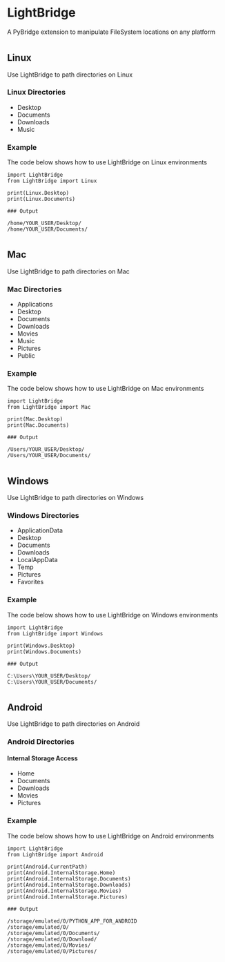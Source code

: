 # LightBridge

A PyBridge extension to manipulate FileSystem locations on any platform

#

## Linux

Use LightBridge to path directories on Linux

### Linux Directories

- Desktop
- Documents
- Downloads
- Music

### Example

The code below shows how to use LightBridge on Linux environments

```
import LightBridge
from LightBridge import Linux

print(Linux.Desktop)
print(Linux.Documents)
```

```
### Output

/home/YOUR_USER/Desktop/
/home/YOUR_USER/Documents/
```

#

## Mac

Use LightBridge to path directories on Mac

### Mac Directories

- Applications
- Desktop
- Documents
- Downloads
- Movies
- Music
- Pictures
- Public

### Example

The code below shows how to use LightBridge on Mac environments

```
import LightBridge
from LightBridge import Mac

print(Mac.Desktop)
print(Mac.Documents)
```

```
### Output

/Users/YOUR_USER/Desktop/
/Users/YOUR_USER/Documents/
```

#

## Windows

Use LightBridge to path directories on Windows

### Windows Directories

- ApplicationData
- Desktop
- Documents
- Downloads
- LocalAppData
- Temp
- Pictures
- Favorites

### Example

The code below shows how to use LightBridge on Windows environments

```
import LightBridge
from LightBridge import Windows

print(Windows.Desktop)
print(Windows.Documents)
```

```
### Output

C:\Users\YOUR_USER/Desktop/
C:\Users\YOUR_USER/Documents/
```

#

## Android

Use LightBridge to path directories on Android

### Android Directories

#### Internal Storage Access

- Home
- Documents
- Downloads
- Movies
- Pictures

### Example

The code below shows how to use LightBridge on Android environments

```
import LightBridge
from LightBridge import Android

print(Android.CurrentPath)
print(Android.InternalStorage.Home)
print(Android.InternalStorage.Documents)
print(Android.InternalStorage.Downloads)
print(Android.InternalStorage.Movies)
print(Android.InternalStorage.Pictures)
```

```
### Output

/storage/emulated/0/PYTHON_APP_FOR_ANDROID
/storage/emulated/0/
/storage/emulated/0/Documents/
/storage/emulated/0/Download/
/storage/emulated/0/Movies/
/storage/emulated/0/Pictures/
```

#